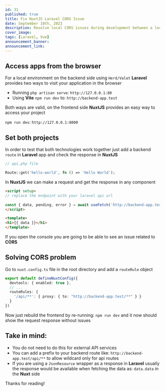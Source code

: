 ```yaml
---
id: 31
published: true
title: Fix NuxtJS Laravel CORS Issue
date: September 10th, 2023
description: Resolve local CORS issues during development between a localhost API and NuxtJS app
cover_image:
tags: [Laravel, Vue]
announcement_banner:
announcement_link:
---
```


## Access apps from the browser

For a local environment on the backend side using `Herd/Valet` **Laravel** provides two ways to visit your application in the browser

- Running `php artisan serve`: `http://127.0.0.1:80`
- Using **Vite** `npm run dev` to: `http://backend-app.test`

Both ways are valid, on the frontend side **NuxtJS** provides an easy way to access your project

`npm run dev`: `http://127.0.0.1:8000`

## Set both projects
In order to test that both technologies work together 
just add a backend `route` in **Laravel** app and check the response in **NuxtJS**

```php
// api.php file

Route::get('hello-world', fn () => 'Hello World');
```

In **NuxtJS** we can make a request and get the response in any component

```html
<script setup>
// replace the endpoint with your laravel api url
    
const { data, pending, error } = await useFetch('http://backend-app.test/hello-world');
</script>

<template>
<h1>{{ data }}</h1>
</template>
```

If you open the console you are going to be able to see an issue related to **CORS**

## Solving CORS problem

Go to `nuxt.config.ts` file in the root directory and add a `routeRule` object

```typescript
export default defineNuxtConfig({
  devtools: { enabled: true },
  // ...
  routeRules: {
    '/api/**': { proxy: { to: "http://backend-app.test/**" } }
  }
})
```

Now just rebuild the frontend by re-running: `npm run dev` and it now should show the request response without issues

## Take in mind:

- You do not need to do this for external API services
- You can add a prefix to your backend route like: `http://backend-app.test/api/**` to allow wildcard only for api routes
- If you are using a `JsonResource` wrapper as a response in **Laravel** usually the response would be available when fetching the data as: `data.data` in the **Nuxt** side

Thanks for reading!